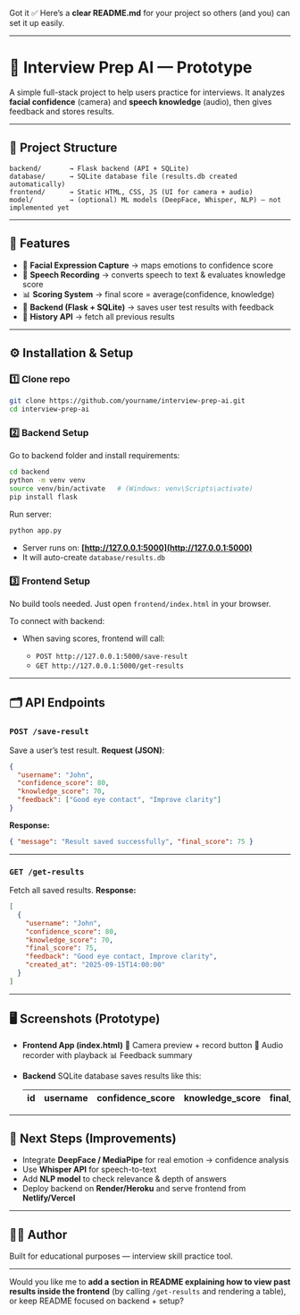 Got it ✅
Here’s a **clear README.md** for your project so others (and you) can set it up easily.

---

# 📘 Interview Prep AI — Prototype

A simple full-stack project to help users practice for interviews.
It analyzes **facial confidence** (camera) and **speech knowledge** (audio), then gives feedback and stores results.

---

## 📂 Project Structure

```
backend/       → Flask backend (API + SQLite)
database/      → SQLite database file (results.db created automatically)
frontend/      → Static HTML, CSS, JS (UI for camera + audio)
model/         → (optional) ML models (DeepFace, Whisper, NLP) — not implemented yet
```

---

## 🚀 Features

- 🎥 **Facial Expression Capture** → maps emotions to confidence score
- 🎤 **Speech Recording** → converts speech to text & evaluates knowledge score
- 📊 **Scoring System** → final score = average(confidence, knowledge)
- 💾 **Backend (Flask + SQLite)** → saves user test results with feedback
- 📜 **History API** → fetch all previous results

---

## ⚙️ Installation & Setup

### 1️⃣ Clone repo

```bash
git clone https://github.com/yourname/interview-prep-ai.git
cd interview-prep-ai
```

### 2️⃣ Backend Setup

Go to backend folder and install requirements:

```bash
cd backend
python -m venv venv
source venv/bin/activate   # (Windows: venv\Scripts\activate)
pip install flask
```

Run server:

```bash
python app.py
```

- Server runs on: **[http://127.0.0.1:5000](http://127.0.0.1:5000)**
- It will auto-create `database/results.db`

### 3️⃣ Frontend Setup

No build tools needed.
Just open `frontend/index.html` in your browser.

To connect with backend:

- When saving scores, frontend will call:

  - `POST http://127.0.0.1:5000/save-result`
  - `GET http://127.0.0.1:5000/get-results`

---

## 🗂️ API Endpoints

### `POST /save-result`

Save a user’s test result.
**Request (JSON)**:

```json
{
  "username": "John",
  "confidence_score": 80,
  "knowledge_score": 70,
  "feedback": ["Good eye contact", "Improve clarity"]
}
```

**Response:**

```json
{ "message": "Result saved successfully", "final_score": 75 }
```

---

### `GET /get-results`

Fetch all saved results.
**Response:**

```json
[
  {
    "username": "John",
    "confidence_score": 80,
    "knowledge_score": 70,
    "final_score": 75,
    "feedback": "Good eye contact, Improve clarity",
    "created_at": "2025-09-15T14:00:00"
  }
]
```

---

## 🖥️ Screenshots (Prototype)

- **Frontend App (index.html)**
  🎥 Camera preview + record button
  🎤 Audio recorder with playback
  📊 Feedback summary

- **Backend**
  SQLite database saves results like this:

  | id  | username | confidence_score | knowledge_score | final_score | feedback | created_at |
  | --- | -------- | ---------------- | --------------- | ----------- | -------- | ---------- |

---

## 🔮 Next Steps (Improvements)

- Integrate **DeepFace / MediaPipe** for real emotion → confidence analysis
- Use **Whisper API** for speech-to-text
- Add **NLP model** to check relevance & depth of answers
- Deploy backend on **Render/Heroku** and serve frontend from **Netlify/Vercel**

---

## 👨‍💻 Author

Built for educational purposes — interview skill practice tool.

---

Would you like me to **add a section in README explaining how to view past results inside the frontend** (by calling `/get-results` and rendering a table), or keep README focused on backend + setup?
